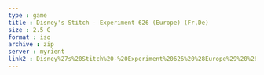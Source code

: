```yaml
---
type : game
title : Disney's Stitch - Experiment 626 (Europe) (Fr,De)
size : 2.5 G
format : iso
archive : zip
server : myrient
link2 : Disney%27s%20Stitch%20-%20Experiment%20626%20%28Europe%29%20%28Fr%2CDe%29
---
```

